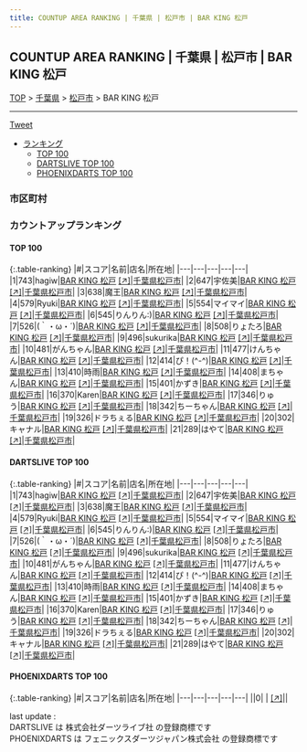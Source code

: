 ```yaml
---
title: COUNTUP AREA RANKING | 千葉県 | 松戸市 | BAR KING 松戸
---
```

## COUNTUP AREA RANKING | 千葉県 | 松戸市 | BAR KING 松戸

[TOP](/darts/rank/) > [千葉県](/darts/rank/千葉県/) > [松戸市](/darts/rank/千葉県/松戸市/) > BAR KING 松戸

___

<a href="https://twitter.com/share?ref_src=twsrc%5Etfw" data-text="COUNTUP AREA RANKING | 千葉県松戸市BAR KING 松戸" class="twitter-share-button" data-hashtags="DARTSLIVE,PHOENIXDARTS,darts,ダーツ" data-show-count="false">Tweet</a>

* [ランキング](#カウントアップランキング)
    * [TOP 100](#top-100)
    * [DARTSLIVE TOP 100](#dartslive-top-100)
    * [PHOENIXDARTS TOP 100](#phoenixdarts-top-100)

### 市区町村

<ul>

</ul>

### カウントアップランキング

#### TOP 100



{:.table-ranking}
|#|スコア|名前|店名|所在地|
|---|---|---|---|---|
|1|743|<span class="rank-name-dl">hagiw</span>|<a href="/darts/rank/shops/8ca35a17ba36841b0d9b047a20a7ba1e.html">BAR KING 松戸</a> <a href="https://search.dartslive.com/jp/shop/8ca35a17ba36841b0d9b047a20a7ba1e">[↗]</a>|<a href="/darts/rank/千葉県/松戸市">千葉県松戸市</a>|
|2|647|<span class="rank-name-dl">宇佐美</span>|<a href="/darts/rank/shops/8ca35a17ba36841b0d9b047a20a7ba1e.html">BAR KING 松戸</a> <a href="https://search.dartslive.com/jp/shop/8ca35a17ba36841b0d9b047a20a7ba1e">[↗]</a>|<a href="/darts/rank/千葉県/松戸市">千葉県松戸市</a>|
|3|638|<span class="rank-name-dl">魔王</span>|<a href="/darts/rank/shops/8ca35a17ba36841b0d9b047a20a7ba1e.html">BAR KING 松戸</a> <a href="https://search.dartslive.com/jp/shop/8ca35a17ba36841b0d9b047a20a7ba1e">[↗]</a>|<a href="/darts/rank/千葉県/松戸市">千葉県松戸市</a>|
|4|579|<span class="rank-name-dl">Ryuki</span>|<a href="/darts/rank/shops/8ca35a17ba36841b0d9b047a20a7ba1e.html">BAR KING 松戸</a> <a href="https://search.dartslive.com/jp/shop/8ca35a17ba36841b0d9b047a20a7ba1e">[↗]</a>|<a href="/darts/rank/千葉県/松戸市">千葉県松戸市</a>|
|5|554|<span class="rank-name-dl">マイマイ</span>|<a href="/darts/rank/shops/8ca35a17ba36841b0d9b047a20a7ba1e.html">BAR KING 松戸</a> <a href="https://search.dartslive.com/jp/shop/8ca35a17ba36841b0d9b047a20a7ba1e">[↗]</a>|<a href="/darts/rank/千葉県/松戸市">千葉県松戸市</a>|
|6|545|<span class="rank-name-dl">りんりん:)</span>|<a href="/darts/rank/shops/8ca35a17ba36841b0d9b047a20a7ba1e.html">BAR KING 松戸</a> <a href="https://search.dartslive.com/jp/shop/8ca35a17ba36841b0d9b047a20a7ba1e">[↗]</a>|<a href="/darts/rank/千葉県/松戸市">千葉県松戸市</a>|
|7|526|<span class="rank-name-dl">(｀・ω・´)</span>|<a href="/darts/rank/shops/8ca35a17ba36841b0d9b047a20a7ba1e.html">BAR KING 松戸</a> <a href="https://search.dartslive.com/jp/shop/8ca35a17ba36841b0d9b047a20a7ba1e">[↗]</a>|<a href="/darts/rank/千葉県/松戸市">千葉県松戸市</a>|
|8|508|<span class="rank-name-dl">りょたろ</span>|<a href="/darts/rank/shops/8ca35a17ba36841b0d9b047a20a7ba1e.html">BAR KING 松戸</a> <a href="https://search.dartslive.com/jp/shop/8ca35a17ba36841b0d9b047a20a7ba1e">[↗]</a>|<a href="/darts/rank/千葉県/松戸市">千葉県松戸市</a>|
|9|496|<span class="rank-name-dl">sukurika</span>|<a href="/darts/rank/shops/8ca35a17ba36841b0d9b047a20a7ba1e.html">BAR KING 松戸</a> <a href="https://search.dartslive.com/jp/shop/8ca35a17ba36841b0d9b047a20a7ba1e">[↗]</a>|<a href="/darts/rank/千葉県/松戸市">千葉県松戸市</a>|
|10|481|<span class="rank-name-dl">がんちゃん</span>|<a href="/darts/rank/shops/8ca35a17ba36841b0d9b047a20a7ba1e.html">BAR KING 松戸</a> <a href="https://search.dartslive.com/jp/shop/8ca35a17ba36841b0d9b047a20a7ba1e">[↗]</a>|<a href="/darts/rank/千葉県/松戸市">千葉県松戸市</a>|
|11|477|<span class="rank-name-dl">けんちゃん</span>|<a href="/darts/rank/shops/8ca35a17ba36841b0d9b047a20a7ba1e.html">BAR KING 松戸</a> <a href="https://search.dartslive.com/jp/shop/8ca35a17ba36841b0d9b047a20a7ba1e">[↗]</a>|<a href="/darts/rank/千葉県/松戸市">千葉県松戸市</a>|
|12|414|<span class="rank-name-dl">ぴ！(^-^)</span>|<a href="/darts/rank/shops/8ca35a17ba36841b0d9b047a20a7ba1e.html">BAR KING 松戸</a> <a href="https://search.dartslive.com/jp/shop/8ca35a17ba36841b0d9b047a20a7ba1e">[↗]</a>|<a href="/darts/rank/千葉県/松戸市">千葉県松戸市</a>|
|13|410|<span class="rank-name-dl">時雨</span>|<a href="/darts/rank/shops/8ca35a17ba36841b0d9b047a20a7ba1e.html">BAR KING 松戸</a> <a href="https://search.dartslive.com/jp/shop/8ca35a17ba36841b0d9b047a20a7ba1e">[↗]</a>|<a href="/darts/rank/千葉県/松戸市">千葉県松戸市</a>|
|14|408|<span class="rank-name-dl">まちゃん</span>|<a href="/darts/rank/shops/8ca35a17ba36841b0d9b047a20a7ba1e.html">BAR KING 松戸</a> <a href="https://search.dartslive.com/jp/shop/8ca35a17ba36841b0d9b047a20a7ba1e">[↗]</a>|<a href="/darts/rank/千葉県/松戸市">千葉県松戸市</a>|
|15|401|<span class="rank-name-dl">かずき</span>|<a href="/darts/rank/shops/8ca35a17ba36841b0d9b047a20a7ba1e.html">BAR KING 松戸</a> <a href="https://search.dartslive.com/jp/shop/8ca35a17ba36841b0d9b047a20a7ba1e">[↗]</a>|<a href="/darts/rank/千葉県/松戸市">千葉県松戸市</a>|
|16|370|<span class="rank-name-dl">Karen</span>|<a href="/darts/rank/shops/8ca35a17ba36841b0d9b047a20a7ba1e.html">BAR KING 松戸</a> <a href="https://search.dartslive.com/jp/shop/8ca35a17ba36841b0d9b047a20a7ba1e">[↗]</a>|<a href="/darts/rank/千葉県/松戸市">千葉県松戸市</a>|
|17|346|<span class="rank-name-dl">りゅう</span>|<a href="/darts/rank/shops/8ca35a17ba36841b0d9b047a20a7ba1e.html">BAR KING 松戸</a> <a href="https://search.dartslive.com/jp/shop/8ca35a17ba36841b0d9b047a20a7ba1e">[↗]</a>|<a href="/darts/rank/千葉県/松戸市">千葉県松戸市</a>|
|18|342|<span class="rank-name-dl">ちーちゃん</span>|<a href="/darts/rank/shops/8ca35a17ba36841b0d9b047a20a7ba1e.html">BAR KING 松戸</a> <a href="https://search.dartslive.com/jp/shop/8ca35a17ba36841b0d9b047a20a7ba1e">[↗]</a>|<a href="/darts/rank/千葉県/松戸市">千葉県松戸市</a>|
|19|326|<span class="rank-name-dl">ドラちぇる</span>|<a href="/darts/rank/shops/8ca35a17ba36841b0d9b047a20a7ba1e.html">BAR KING 松戸</a> <a href="https://search.dartslive.com/jp/shop/8ca35a17ba36841b0d9b047a20a7ba1e">[↗]</a>|<a href="/darts/rank/千葉県/松戸市">千葉県松戸市</a>|
|20|302|<span class="rank-name-dl">キャナル</span>|<a href="/darts/rank/shops/8ca35a17ba36841b0d9b047a20a7ba1e.html">BAR KING 松戸</a> <a href="https://search.dartslive.com/jp/shop/8ca35a17ba36841b0d9b047a20a7ba1e">[↗]</a>|<a href="/darts/rank/千葉県/松戸市">千葉県松戸市</a>|
|21|289|<span class="rank-name-dl">はやて</span>|<a href="/darts/rank/shops/8ca35a17ba36841b0d9b047a20a7ba1e.html">BAR KING 松戸</a> <a href="https://search.dartslive.com/jp/shop/8ca35a17ba36841b0d9b047a20a7ba1e">[↗]</a>|<a href="/darts/rank/千葉県/松戸市">千葉県松戸市</a>|


#### DARTSLIVE TOP 100



{:.table-ranking}
|#|スコア|名前|店名|所在地|
|---|---|---|---|---|
|1|743|<span class="rank-name-dl">hagiw</span>|<a href="/darts/rank/shops/8ca35a17ba36841b0d9b047a20a7ba1e.html">BAR KING 松戸</a> <a href="https://search.dartslive.com/jp/shop/8ca35a17ba36841b0d9b047a20a7ba1e">[↗]</a>|<a href="/darts/rank/千葉県/松戸市">千葉県松戸市</a>|
|2|647|<span class="rank-name-dl">宇佐美</span>|<a href="/darts/rank/shops/8ca35a17ba36841b0d9b047a20a7ba1e.html">BAR KING 松戸</a> <a href="https://search.dartslive.com/jp/shop/8ca35a17ba36841b0d9b047a20a7ba1e">[↗]</a>|<a href="/darts/rank/千葉県/松戸市">千葉県松戸市</a>|
|3|638|<span class="rank-name-dl">魔王</span>|<a href="/darts/rank/shops/8ca35a17ba36841b0d9b047a20a7ba1e.html">BAR KING 松戸</a> <a href="https://search.dartslive.com/jp/shop/8ca35a17ba36841b0d9b047a20a7ba1e">[↗]</a>|<a href="/darts/rank/千葉県/松戸市">千葉県松戸市</a>|
|4|579|<span class="rank-name-dl">Ryuki</span>|<a href="/darts/rank/shops/8ca35a17ba36841b0d9b047a20a7ba1e.html">BAR KING 松戸</a> <a href="https://search.dartslive.com/jp/shop/8ca35a17ba36841b0d9b047a20a7ba1e">[↗]</a>|<a href="/darts/rank/千葉県/松戸市">千葉県松戸市</a>|
|5|554|<span class="rank-name-dl">マイマイ</span>|<a href="/darts/rank/shops/8ca35a17ba36841b0d9b047a20a7ba1e.html">BAR KING 松戸</a> <a href="https://search.dartslive.com/jp/shop/8ca35a17ba36841b0d9b047a20a7ba1e">[↗]</a>|<a href="/darts/rank/千葉県/松戸市">千葉県松戸市</a>|
|6|545|<span class="rank-name-dl">りんりん:)</span>|<a href="/darts/rank/shops/8ca35a17ba36841b0d9b047a20a7ba1e.html">BAR KING 松戸</a> <a href="https://search.dartslive.com/jp/shop/8ca35a17ba36841b0d9b047a20a7ba1e">[↗]</a>|<a href="/darts/rank/千葉県/松戸市">千葉県松戸市</a>|
|7|526|<span class="rank-name-dl">(｀・ω・´)</span>|<a href="/darts/rank/shops/8ca35a17ba36841b0d9b047a20a7ba1e.html">BAR KING 松戸</a> <a href="https://search.dartslive.com/jp/shop/8ca35a17ba36841b0d9b047a20a7ba1e">[↗]</a>|<a href="/darts/rank/千葉県/松戸市">千葉県松戸市</a>|
|8|508|<span class="rank-name-dl">りょたろ</span>|<a href="/darts/rank/shops/8ca35a17ba36841b0d9b047a20a7ba1e.html">BAR KING 松戸</a> <a href="https://search.dartslive.com/jp/shop/8ca35a17ba36841b0d9b047a20a7ba1e">[↗]</a>|<a href="/darts/rank/千葉県/松戸市">千葉県松戸市</a>|
|9|496|<span class="rank-name-dl">sukurika</span>|<a href="/darts/rank/shops/8ca35a17ba36841b0d9b047a20a7ba1e.html">BAR KING 松戸</a> <a href="https://search.dartslive.com/jp/shop/8ca35a17ba36841b0d9b047a20a7ba1e">[↗]</a>|<a href="/darts/rank/千葉県/松戸市">千葉県松戸市</a>|
|10|481|<span class="rank-name-dl">がんちゃん</span>|<a href="/darts/rank/shops/8ca35a17ba36841b0d9b047a20a7ba1e.html">BAR KING 松戸</a> <a href="https://search.dartslive.com/jp/shop/8ca35a17ba36841b0d9b047a20a7ba1e">[↗]</a>|<a href="/darts/rank/千葉県/松戸市">千葉県松戸市</a>|
|11|477|<span class="rank-name-dl">けんちゃん</span>|<a href="/darts/rank/shops/8ca35a17ba36841b0d9b047a20a7ba1e.html">BAR KING 松戸</a> <a href="https://search.dartslive.com/jp/shop/8ca35a17ba36841b0d9b047a20a7ba1e">[↗]</a>|<a href="/darts/rank/千葉県/松戸市">千葉県松戸市</a>|
|12|414|<span class="rank-name-dl">ぴ！(^-^)</span>|<a href="/darts/rank/shops/8ca35a17ba36841b0d9b047a20a7ba1e.html">BAR KING 松戸</a> <a href="https://search.dartslive.com/jp/shop/8ca35a17ba36841b0d9b047a20a7ba1e">[↗]</a>|<a href="/darts/rank/千葉県/松戸市">千葉県松戸市</a>|
|13|410|<span class="rank-name-dl">時雨</span>|<a href="/darts/rank/shops/8ca35a17ba36841b0d9b047a20a7ba1e.html">BAR KING 松戸</a> <a href="https://search.dartslive.com/jp/shop/8ca35a17ba36841b0d9b047a20a7ba1e">[↗]</a>|<a href="/darts/rank/千葉県/松戸市">千葉県松戸市</a>|
|14|408|<span class="rank-name-dl">まちゃん</span>|<a href="/darts/rank/shops/8ca35a17ba36841b0d9b047a20a7ba1e.html">BAR KING 松戸</a> <a href="https://search.dartslive.com/jp/shop/8ca35a17ba36841b0d9b047a20a7ba1e">[↗]</a>|<a href="/darts/rank/千葉県/松戸市">千葉県松戸市</a>|
|15|401|<span class="rank-name-dl">かずき</span>|<a href="/darts/rank/shops/8ca35a17ba36841b0d9b047a20a7ba1e.html">BAR KING 松戸</a> <a href="https://search.dartslive.com/jp/shop/8ca35a17ba36841b0d9b047a20a7ba1e">[↗]</a>|<a href="/darts/rank/千葉県/松戸市">千葉県松戸市</a>|
|16|370|<span class="rank-name-dl">Karen</span>|<a href="/darts/rank/shops/8ca35a17ba36841b0d9b047a20a7ba1e.html">BAR KING 松戸</a> <a href="https://search.dartslive.com/jp/shop/8ca35a17ba36841b0d9b047a20a7ba1e">[↗]</a>|<a href="/darts/rank/千葉県/松戸市">千葉県松戸市</a>|
|17|346|<span class="rank-name-dl">りゅう</span>|<a href="/darts/rank/shops/8ca35a17ba36841b0d9b047a20a7ba1e.html">BAR KING 松戸</a> <a href="https://search.dartslive.com/jp/shop/8ca35a17ba36841b0d9b047a20a7ba1e">[↗]</a>|<a href="/darts/rank/千葉県/松戸市">千葉県松戸市</a>|
|18|342|<span class="rank-name-dl">ちーちゃん</span>|<a href="/darts/rank/shops/8ca35a17ba36841b0d9b047a20a7ba1e.html">BAR KING 松戸</a> <a href="https://search.dartslive.com/jp/shop/8ca35a17ba36841b0d9b047a20a7ba1e">[↗]</a>|<a href="/darts/rank/千葉県/松戸市">千葉県松戸市</a>|
|19|326|<span class="rank-name-dl">ドラちぇる</span>|<a href="/darts/rank/shops/8ca35a17ba36841b0d9b047a20a7ba1e.html">BAR KING 松戸</a> <a href="https://search.dartslive.com/jp/shop/8ca35a17ba36841b0d9b047a20a7ba1e">[↗]</a>|<a href="/darts/rank/千葉県/松戸市">千葉県松戸市</a>|
|20|302|<span class="rank-name-dl">キャナル</span>|<a href="/darts/rank/shops/8ca35a17ba36841b0d9b047a20a7ba1e.html">BAR KING 松戸</a> <a href="https://search.dartslive.com/jp/shop/8ca35a17ba36841b0d9b047a20a7ba1e">[↗]</a>|<a href="/darts/rank/千葉県/松戸市">千葉県松戸市</a>|
|21|289|<span class="rank-name-dl">はやて</span>|<a href="/darts/rank/shops/8ca35a17ba36841b0d9b047a20a7ba1e.html">BAR KING 松戸</a> <a href="https://search.dartslive.com/jp/shop/8ca35a17ba36841b0d9b047a20a7ba1e">[↗]</a>|<a href="/darts/rank/千葉県/松戸市">千葉県松戸市</a>|


#### PHOENIXDARTS TOP 100



{:.table-ranking}
|#|スコア|名前|店名|所在地|
|---|---|---|---|---|
||0|<span class="rank-name-dl"> </span>|<a href="/darts/rank/shops/.html"></a> <a href="">[↗]</a>|<a href="/darts/rank//"></a>|


<div class="footer border-top border-gray-light mt-5 pt-3 text-right text-gray">
    last update : <span style="font-weight: italic" id="foot_last_modified"></span><br />
    DARTSLIVE は 株式会社ダーツライブ社 の登録商標です<br />
    PHOENIXDARTS は フェニックスダーツジャパン株式会社 の登録商標です<br />
</div>

<script src="https://cdnjs.cloudflare.com/ajax/libs/jquery.tablesorter/2.31.3/js/jquery.tablesorter.min.js" integrity="sha512-qzgd5cYSZcosqpzpn7zF2ZId8f/8CHmFKZ8j7mU4OUXTNRd5g+ZHBPsgKEwoqxCtdQvExE5LprwwPAgoicguNg==" crossorigin="anonymous" referrerpolicy="no-referrer"></script>
<link rel="stylesheet" href="https://cdnjs.cloudflare.com/ajax/libs/jquery.tablesorter/2.31.3/css/theme.default.min.css" integrity="sha512-wghhOJkjQX0Lh3NSWvNKeZ0ZpNn+SPVXX1Qyc9OCaogADktxrBiBdKGDoqVUOyhStvMBmJQ8ZdMHiR3wuEq8+w==" crossorigin="anonymous" referrerpolicy="no-referrer" />
<script>
$(function() {
    $(".table-ranking").tablesorter({sortList:[[0, 0]]});
    $("#foot_last_modified").text(formatDate(new Date(document.lastModified), 'yyyy-MM-dd HH:mm:ss'));
});
</script>

<script async src="https://platform.twitter.com/widgets.js" charset="utf-8"></script>